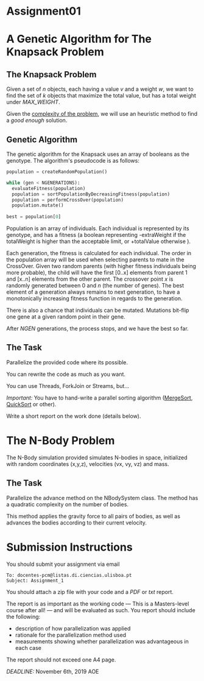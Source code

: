 Assignment01 
============

A Genetic Algorithm for The Knapsack Problem
===============================================

The Knapsack Problem
--------------------

Given a set of _n_ objects, each having a value _v_ and a weight _w_, we want to find the set of _k_ objects that maximize the total value, but has a total weight under _MAX_WEIGHT_.

Given the [complexity of the problem](https://en.wikipedia.org/wiki/Knapsack_problem#Computational_complexity), we will use an heuristic method to find a _good enough_ solution.

Genetic Algorithm
-----------------

The genetic algorithm for the Knapsack uses an array of booleans as the genotype. The algorithm's pseudocode is as follows:

```python
population = createRandomPopulation()

while (gen < NGENERATIONS):
  evaluateFitness(population)
  population = sortPopulationByDecreasingFitness(population)
  population = performCrossOver(population)
  population.mutate()
  
best = population[0]
```

Population is an array of individuals. Each individual is represented by its genotype, and has a fitness (a boolean representing -extraWeight if the totalWeight is higher than the acceptable limit, or +totalValue otherwise ). 

Each generation, the fitness is calculated for each individual. The order in the population array will be used when selecting parents to mate in the CrossOver. Given two random parents (with higher fitness individuals being more probable), the child will have the first [0..x] elements from parent 1 and [x..n] elements from the other parent. The crossover point _x_ is randomly generated between 0 and _n_ (the number of genes). The best element of a generation always remains to next generation, to have a monotonically increasing fitness function in regards to the generation.

There is also a chance that individuals can be mutated. Mutations bit-flip one gene at a given random point in their gene.

After _NGEN_ generations, the process stops, and we have the best so far.


The Task
--------

Parallelize the provided code where its possible.

You can rewrite the code as much as you want. 
 
You can use Threads, ForkJoin or Streams, but...

*Important:* You have to hand-write a parallel sorting algorithm ([MergeSort](https://en.wikipedia.org/wiki/Merge_sort#Parallel_merge_sort), [QuickSort](https://en.wikipedia.org/wiki/Quicksort#Parallelization) or other).

Write a short report on the work done (details below).


The N-Body Problem
==================

The N-Body simulation provided simulates N-bodies in space, initialized with random coordinates (x,y,z), velocities (vx, vy, vz) and mass.

The Task
--------

Parallelize the advance method on the NBodySystem class. The method has a quadratic complexity on the number of bodies.

This method applies the gravity force to all pairs of bodies, as well as advances the bodies according to their current velocity.

Submission Instructions
=======================

You should submit your assignment via email

```
To: docentes-pcm@listas.di.ciencias.ulisboa.pt
Subject: Assignment_1
```

You should attach a zip file with your code and a *PDF* or *txt* report.

The report is as important as the working code — This is a Masters-level course after all! — and will be evaluated as such. You report should include the following:

* description of how parallelization was applied
* rationale for the parallelization method used
* measurements showing whether parallelization was advantageous in each case

The report should not exceed one A4 page.

*DEADLINE:* November 6th, 2019 AOE




